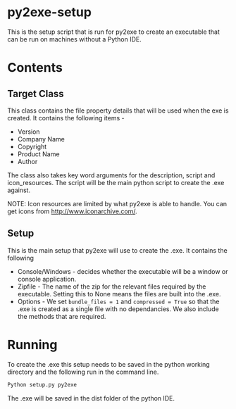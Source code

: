 # py2exe-setup

This is the setup script that is run for py2exe to create an executable that can be run on machines without a Python IDE.

# Contents

## Target Class
This class contains the file property details that will be used when the exe is created. It contains the following items -
* Version
* Company Name
* Copyright
* Product Name
* Author

The class also takes key word arguments for the description, script and icon_resources. The script will be the main python script to create the .exe against.

NOTE: Icon resources are limited by what py2exe is able to handle. You can get icons from http://www.iconarchive.com/.

## Setup
This is the main setup that py2exe will use to create the .exe. It contains the following
* Console/Windows - decides whether the executable will be a window or console application.
* Zipfile - The name of the zip for the relevant files required by the executable. Setting this to None means the files are built into the .exe.
* Options - We set ```bundle_files = 1``` and ```compressed = True``` so that the .exe is created as a single file with no dependancies. We also include the methods that are required.

# Running
To create the .exe this setup needs to be saved in the python working directory and the following run in the command line.

```cmd
Python setup.py py2exe
```

The .exe will be saved in the dist folder of the python IDE.
